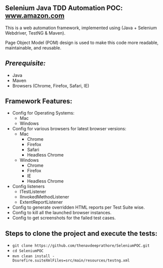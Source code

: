 ## Selenium Java TDD Automation POC: www.amazon.com
This is a web automation framework, implemented using (Java + Selenium Webdriver, TestNG & Maven).

Page Object Model (POM) design is used to make this code more readable, maintainable, and reusable.

## _Prerequisite:_
* Java
* Maven
* Browsers (Chrome, Firefox, Safari, IE)

## Framework Features:
* Config for Operating Systems:
    * Mac
    * Windows
* Config for various browsers for latest browser versions:
    * Mac
        * Chrome
        * Firefox
        * Safari
        * Headless Chrome
    * Windows
        * Chrome
        * Firefox
        * IE
        * Headless Chrome
* Config listeners
    * ITestListener
    * IInvokedMethodListener
    * ExtentReportListener
* Config to generate overridden HTML reports per Test Suite wise.
* Config to kill all the launched browser instances.
* Config to get screenshots for the failed test cases.



## Steps to clone the project and execute the tests:

* `git clone https://github.com/thenavdeeprathore/SeleniumPOC.git`
* `cd SeleniumPOC`
* `mvn clean install -Dsurefire.suiteXmlFiles=src/main/resources/testng.xml`

